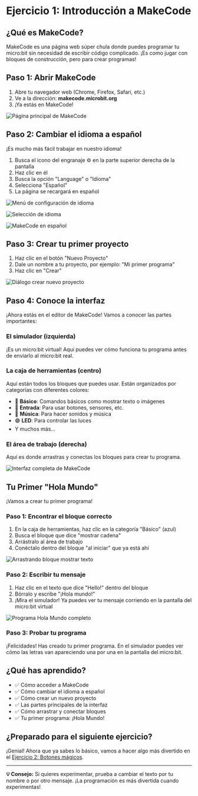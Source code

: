 # Ejercicio 1: Introducción a MakeCode

## ¿Qué es MakeCode?

MakeCode es una página web súper chula donde puedes programar tu micro:bit sin necesidad de escribir código complicado. ¡Es como jugar con bloques de construcción, pero para crear programas!

## Paso 1: Abrir MakeCode

1. Abre tu navegador web (Chrome, Firefox, Safari, etc.)
2. Ve a la dirección: **makecode.microbit.org**
3. ¡Ya estás en MakeCode!

![Página principal de MakeCode](../imagenes/01-makecode-pagina-principal.png)

## Paso 2: Cambiar el idioma a español

¡Es mucho más fácil trabajar en nuestro idioma!

1. Busca el icono del engranaje ⚙️ en la parte superior derecha de la pantalla
2. Haz clic en él
3. Busca la opción "Language" o "Idioma"
4. Selecciona "Español"
5. La página se recargará en español

![Menú de configuración de idioma](../imagenes/01-menu-configuracion-idioma.png)

![Selección de idioma](../imagenes/01-menu-configuracion-idioma-2.png)

![MakeCode en español](../imagenes/01-makecode-espanol.png)

## Paso 3: Crear tu primer proyecto

1. Haz clic en el botón "Nuevo Proyecto"
2. Dale un nombre a tu proyecto, por ejemplo: "Mi primer programa"
3. Haz clic en "Crear"

![Diálogo crear nuevo proyecto](../imagenes/01-crear-nuevo-proyecto.png)

## Paso 4: Conoce la interfaz

¡Ahora estás en el editor de MakeCode! Vamos a conocer las partes importantes:

### El simulador (izquierda)
¡Es un micro:bit virtual! Aquí puedes ver cómo funciona tu programa antes de enviarlo al micro:bit real.

### La caja de herramientas (centro)
Aquí están todos los bloques que puedes usar. Están organizados por categorías con diferentes colores:
- 🔵 **Básico**: Comandos básicos como mostrar texto o imágenes
- 🩷 **Entrada**: Para usar botones, sensores, etc.
- 🔴 **Música**: Para hacer sonidos y música
- 🟣 **LED**: Para controlar las luces
- Y muchos más...

### El área de trabajo (derecha)
Aquí es donde arrastras y conectas los bloques para crear tu programa.

![Interfaz completa de MakeCode](../imagenes/01-interfaz-completa-makecode.png)

## Tu Primer "Hola Mundo"

¡Vamos a crear tu primer programa!

### Paso 1: Encontrar el bloque correcto
1. En la caja de herramientas, haz clic en la categoría "Básico" (azul)
2. Busca el bloque que dice "mostrar cadena"
3. Arrástralo al área de trabajo
4. Conéctalo dentro del bloque "al iniciar" que ya está ahí

![Arrastrando bloque mostrar texto](../imagenes/01-arrastrar-bloque-texto.png)

### Paso 2: Escribir tu mensaje
1. Haz clic en el texto que dice "Hello!" dentro del bloque
2. Bórralo y escribe "¡Hola mundo!"
3. ¡Mira el simulador! Ya puedes ver tu mensaje corriendo en la pantalla del micro:bit virtual

![Programa Hola Mundo completo](../imagenes/01-hola-mundo-completo.png)

### Paso 3: Probar tu programa
¡Felicidades! Has creado tu primer programa. En el simulador puedes ver cómo las letras van apareciendo una por una en la pantalla del micro:bit.

## ¿Qué has aprendido?

- ✅ Cómo acceder a MakeCode
- ✅ Cómo cambiar el idioma a español
- ✅ Cómo crear un nuevo proyecto
- ✅ Las partes principales de la interfaz
- ✅ Cómo arrastrar y conectar bloques
- ✅ Tu primer programa: ¡Hola Mundo!

## ¿Preparado para el siguiente ejercicio?

¡Genial! Ahora que ya sabes lo básico, vamos a hacer algo más divertido en el [Ejercicio 2: Botones mágicos](02-botones-caras.md).

---

**💡 Consejo:** Si quieres experimentar, prueba a cambiar el texto por tu nombre o por otro mensaje. ¡La programación es más divertida cuando experimentas!
